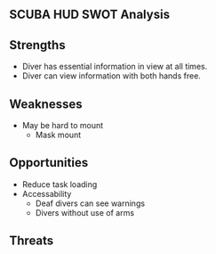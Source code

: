 SCUBA HUD SWOT Analysis
-----------------------

## Strengths
- Diver has essential information in view at all times.
- Diver can view information with both hands free.

## Weaknesses
- May be hard to mount
    - Mask mount

## Opportunities
- Reduce task loading
- Accessability
    - Deaf divers can see warnings
    - Divers without use of arms

## Threats
